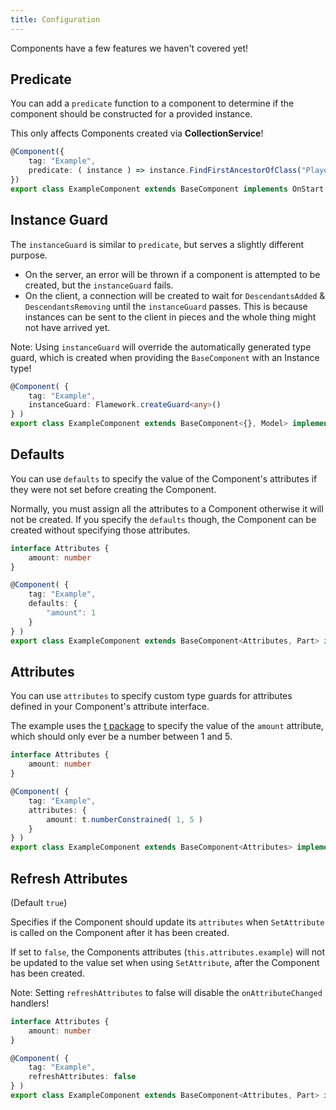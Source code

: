 ```yaml
---
title: Configuration
---
```

Components have a few features we haven't covered yet!

## Predicate
You can add a `predicate` function to a component to determine if the component should be constructed for a provided instance.

This only affects Components created via **CollectionService**!
```ts
@Component({
    tag: "Example",
    predicate: ( instance ) => instance.FindFirstAncestorOfClass("PlayerGui") !== undefined,
})
export class ExampleComponent extends BaseComponent implements OnStart {}
```

## Instance Guard
The `instanceGuard` is similar to `predicate`, but serves a slightly different purpose.

* On the server, an error will be thrown if a component is attempted to be created, but the `instanceGuard` fails.
* On the client, a connection will be created to wait for `DescendantsAdded` & `DescendantsRemoving` until the `instanceGuard` passes. This is because instances can be sent to the client in pieces and the whole thing might not have arrived yet.

Note: Using `instanceGuard` will override the automatically generated type guard, which is created when providing the `BaseComponent` with an Instance type!
```ts
@Component( {
    tag: "Example",
    instanceGuard: Flamework.createGuard<any>()
} )
export class ExampleComponent extends BaseComponent<{}, Model> implements OnStart {}
```

## Defaults
You can use `defaults` to specify the value of the Component's attributes if they were not set before creating the Component.

Normally, you must assign all the attributes to a Component otherwise it will not be created. If you specify the `defaults` though, the Component can be created without specifying those attributes.
```ts
interface Attributes {
    amount: number
}

@Component( {
    tag: "Example",
    defaults: {
        "amount": 1
    }
} )
export class ExampleComponent extends BaseComponent<Attributes, Part> implements OnStart {}
```

## Attributes
You can use `attributes` to specify custom type guards for attributes defined in your Component's attribute interface.

The example uses the [t package](https://www.npmjs.com/package/@rbxts/t) to specify the value of the `amount` attribute, which should only ever be a number between 1 and 5.
```ts
interface Attributes {
    amount: number
}

@Component( {
    tag: "Example",
    attributes: {
        amount: t.numberConstrained( 1, 5 )
    }
} )
export class ExampleComponent extends BaseComponent<Attributes> implements OnStart {}
```

## Refresh Attributes
(Default `true`)

Specifies if the Component should update its `attributes` when `SetAttribute` is called on the Component after it has been created.

If set to `false`, the Components attributes (`this.attributes.example`) will not be updated to the value set when using `SetAttribute`, after the Component has been created.

Note: Setting `refreshAttributes` to false will disable the `onAttributeChanged` handlers!
```ts
interface Attributes {
    amount: number
}

@Component( {
    tag: "Example",
    refreshAttributes: false
} )
export class ExampleComponent extends BaseComponent<Attributes, Part> implements OnStart {}
```
